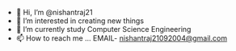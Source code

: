 - 👋 Hi, I’m @nishantraj21
- 👀 I’m interested in creating new things
- 🌱 I’m currently study Computer Science Engineering
- 📫 How to reach me ...
  EMAIL- nishantraj21092004@gmail.com

<!---
nishantraj21/nishantraj21 is a ✨ special ✨ repository because its `README.md` (this file) appears on your GitHub profile.
You can click the Preview link to take a look at your changes.
--->
